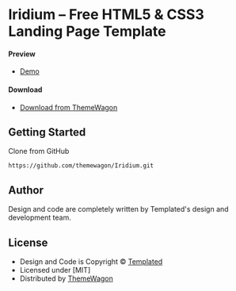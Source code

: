 # Iridium – Free HTML5 & CSS3 Landing Page Template

#### Preview

 - [Demo](https://themewagon.github.io/Iridium/)

#### Download
 - [Download from ThemeWagon](https://themewagon.com/themes/iridium/)
 
 
## Getting Started

Clone from GitHub 
```
https://github.com/themewagon/Iridium.git
```

## Author

Design and code are completely written by Templated's design and development team.  


## License

 - Design and Code is Copyright &copy; [Templated](https://templated.live/)
 - Licensed under [MIT]
 - Distributed by [ThemeWagon](https://themewagon.com)

